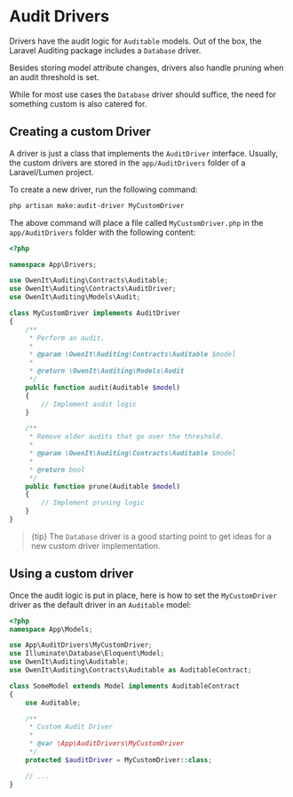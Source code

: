 # Audit Drivers

Drivers have the audit logic for `Auditable` models.
Out of the box, the Laravel Auditing package includes a `Database` driver.

Besides storing model attribute changes, drivers also handle pruning when an audit threshold is set.

While for most use cases the `Database` driver should suffice, the need for something custom is also catered for.

## Creating a custom Driver

A driver is just a class that implements the `AuditDriver` interface.
Usually, the custom drivers are stored in the `app/AuditDrivers` folder of a Laravel/Lumen project.

To create a new driver, run the following command:

```sh
php artisan make:audit-driver MyCustomDriver
```

The above command will place a file called `MyCustomDriver.php` in the `app/AuditDrivers` folder with the following content:

```php
<?php

namespace App\Drivers;

use OwenIt\Auditing\Contracts\Auditable;
use OwenIt\Auditing\Contracts\AuditDriver;
use OwenIt\Auditing\Models\Audit;

class MyCustomDriver implements AuditDriver
{
    /**
     * Perform an audit.
     *
     * @param \OwenIt\Auditing\Contracts\Auditable $model
     *
     * @return \OwenIt\Auditing\Models\Audit
     */
    public function audit(Auditable $model)
    {
        // Implement audit logic
    }

    /**
     * Remove older audits that go over the threshold.
     *
     * @param \OwenIt\Auditing\Contracts\Auditable $model
     *
     * @return bool
     */
    public function prune(Auditable $model)
    {
        // Implement pruning logic
    }
}
```

> {tip} The `Database` driver is a good starting point to get ideas for a new custom driver implementation.

## Using a custom driver

Once the audit logic is put in place, here is how to set the `MyCustomDriver` driver as the default driver in an `Auditable` model:

```php
<?php
namespace App\Models;

use App\AuditDrivers\MyCustomDriver;
use Illuminate\Database\Eloquent\Model;
use OwenIt\Auditing\Auditable;
use OwenIt\Auditing\Contracts\Auditable as AuditableContract;

class SomeModel extends Model implements AuditableContract
{
    use Auditable;

    /**
     * Custom Audit Driver
     *
     * @var \App\AuditDrivers\MyCustomDriver
     */
    protected $auditDriver = MyCustomDriver::class;

    // ...
}
```
